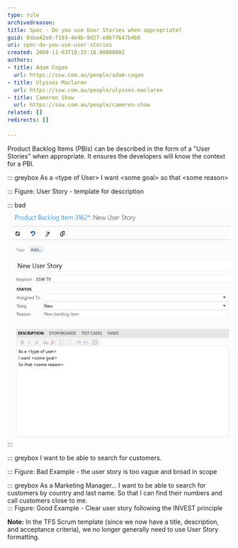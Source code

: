 ```yaml
---
type: rule
archivedreason: 
title: Spec - Do you use User Stories when appropriate?
guid: 0daa42ed-f103-4e4b-9d27-e9b77647b4b6
uri: spec-do-you-use-user-stories
created: 2009-11-03T10:33:18.0000000Z
authors:
- title: Adam Cogan
  url: https://ssw.com.au/people/adam-cogan
- title: Ulysses Maclaren
  url: https://ssw.com.au/people/ulysses-maclaren
- title: Cameron Shaw
  url: https://ssw.com.au/people/cameron-shaw
related: []
redirects: []

---
```


Product Backlog Items (PBIs) can be described in the form of a "User Stories" when appropriate. It ensures the developers will know the context for a PBI.


::: greybox
As a &lt;type of User&gt;
I want &lt;some goal&gt;
so that &lt;some reason&gt;

:::
Figure: User Story - template for description

<!--endintro-->


::: bad  
![Figure: User Story - Product Backlog Item form](TFS2012UserStory.gif)  
:::


::: greybox
I want to be able to search for customers.

:::
Figure: Bad Example - the user story is too vague and broad in scope

::: greybox
As a Marketing Manager...
    I want to be able to search for customers by country and last name.
    So that I can find their numbers and call customers close to me.  
:::
Figure: Good Example - Clear user story following the INVEST principle



**Note:** In the TFS Scrum template (since we now have a title, description, and acceptance criteria), we no longer generally need to use User Story formatting.
